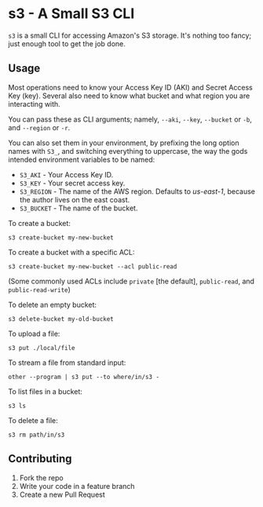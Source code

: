 s3 - A Small S3 CLI
===================

`s3` is a small CLI for accessing Amazon's S3 storage.  It's
nothing too fancy; just enough tool to get the job done.

Usage
-----

Most operations need to know your Access Key ID (AKI) and Secret
Access Key (key).  Several also need to know what bucket and what
region you are interacting with.

You can pass these as CLI arguments; namely, `--aki`, `--key`,
`--bucket` or `-b`, and `--region` or `-r`.

You can also set them in your environment, by prefixing the long
option names with `S3_`, and switching everything to uppercase,
the way the gods intended environment variables to be named:

   - `S3_AKI` - Your Access Key ID.
   - `S3_KEY` - Your secret access key.
   - `S3_REGION` - The name of the AWS region.  Defaults to
     _us-east-1_, because the author lives on the east coast.
   - `S3_BUCKET` - The name of the bucket.

To create a bucket:

```
s3 create-bucket my-new-bucket
```

To create a bucket with a specific ACL:

```
s3 create-bucket my-new-bucket --acl public-read
```

(Some commonly used ACLs include `private` [the default],
`public-read`, and `public-read-write`)

To delete an empty bucket:

```
s3 delete-bucket my-old-bucket
```

To upload a file:

```
s3 put ./local/file
```

To stream a file from standard input:

```
other --program | s3 put --to where/in/s3 -
```

To list files in a bucket:

```
s3 ls
```

To delete a file:

```
s3 rm path/in/s3
```

Contributing
------------

1. Fork the repo
2. Write your code in a feature branch
3. Create a new Pull Request
